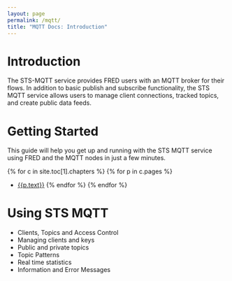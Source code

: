 ```yaml
---
layout: page
permalink: /mqtt/
title: "MQTT Docs: Introduction"
---
```


# Introduction

The STS-MQTT service provides FRED users with an MQTT broker for their flows.  In addition to basic publish and subscribe functionality, the STS MQTT service allows users to manage client connections, tracked topics, and create public data feeds.

# Getting Started

This guide will help you get up and running with the STS MQTT service using FRED and the MQTT nodes in just a few minutes.

{% for c in site.toc[1].chapters %}
{% for p in c.pages %}
- [{{p.text}}]({{p.url}})
{% endfor %}
{% endfor %}


# Using STS MQTT

- Clients, Topics and Access Control
- Managing clients and keys
- Public and private topics
- Topic Patterns
- Real time statistics
- Information and Error Messages
